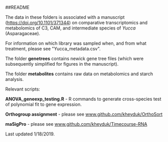 ##READMEThe data in these folders is associated with a manuscript (https://doi.org/10.1101/371344) on comparative transcriptomics and metabolomics of C3, CAM, and intermediate species of <i>Yucca</i> (Asparagaceae). For information on which library was sampled when, and from what treatment, please see "Yucca_metadata.csv". The folder <b>genetrees</b> contains newick gene tree files (which were subsequently simplified for figures in the manuscript). The folder <b>metabolites</b> contains raw data on metabolomics and starch analysis. Relevant scripts:<b>ANOVA\_geneexp_testing.R</b> - R commands to generate cross-species test of polynomial fit to gene expression. <b>Orthogroup assignment</b> - please see www.github.com/kheyduk/OrthoSort<b>maSigPro</b> - please see www.github.com/kheyduk/Timecourse-RNALast updated 1/18/2019.